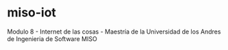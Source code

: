 # miso-iot
Modulo 8 - Internet de las cosas - Maestría de la Universidad de los Andres de Ingenieria de Software MISO
